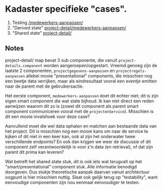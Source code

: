 # Kadaster specifieke "cases".

1. Testing [/medewerkers-aanpassen/](./medewerkers-aanpassen/)
2. "Derived state" [project-detail/medewerkers-aanpassen/](./project-detail/medewerkers-aanpassen)
3. "Shared state" [project-detail/](./project-detail)

## Notes
project-detail/ map bevat 3 sub componente, die vanuit `project-details.component` worden aangeroepen/opgestart. Vreemd genoeg zijn de laatste 2 componenten, `projectgegevens-aanpassen` en `projectregels-aanpassen` allebei mooie "presentational" components, die misschien nog een beetje data verrijken, maar als eindresultaat vooral een eventje emitten naar de parent met de gebruikersactie. 

Het eerste component, `medewerkers-aanpassen` doet dit echter niet; dit is zijn eigen smart component die wat state bijhoud. Ik kan niet direct een reden aanwijzen waarom dit zo is (zowel dit component als parent smart component communiceren vooral met de `projectenService`). Misschien is dit een mooie invalshoek voor deze case?

Aanvullend moet die wel data ophalen en matchen aan bestaande data van het project. Dit is misschien nog een mooie kans om naar de service te kijken of dit niet in een keer kan, ook al zijn het onderwater twee verschillende endpoints? En ook dan krijgen we weer de discussie of dit component zelf verantwoordelijk is voor z'n data (en retrieval), of dat zijn parent dit prima kan leveren?

Wat betreft het shared state stuk, dit is ook iets wat terugvalt op het "smart/presentational" component stuk. Alle informatie benodigd doorgeven. Dus stukje theoretische aanpak daarvan vanuit architectuur oogpunt is hier misschien nuttig. Slaat ook gelijk terug op "testability", want eenvoudige componenten zijn nou eenmaal eenvoudiger te testen.

